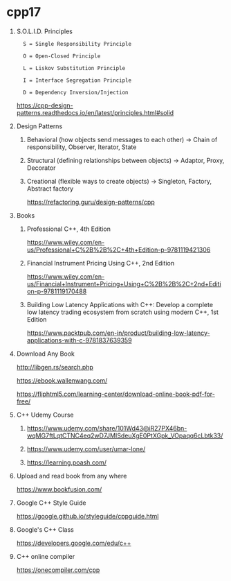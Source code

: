 # cpp17

1. S.O.L.I.D. Principles

         S = Single Responsibility Principle
         
         O = Open-Closed Principle
         
         L = Liskov Substitution Principle
         
         I = Interface Segregation Principle
         
         D = Dependency Inversion/Injection

    https://cpp-design-patterns.readthedocs.io/en/latest/principles.html#solid
      
3. Design Patterns

    1. Behavioral (how objects send messages to each other) ->  Chain of responsibility, Observer, Iterator, State

    2. Structural (defining relationships between objects) -> Adaptor, Proxy, Decorator

    3. Creational (flexible ways to create objects) ->  Singleton, Factory, Abstract factory
  
       https://refactoring.guru/design-patterns/cpp
       
4. Books
   
    1. Professional C++, 4th Edition
       
       https://www.wiley.com/en-us/Professional+C%2B%2B%2C+4th+Edition-p-9781119421306
  
    2. Financial Instrument Pricing Using C++, 2nd Edition
       
       https://www.wiley.com/en-us/Financial+Instrument+Pricing+Using+C%2B%2B%2C+2nd+Edition-p-9781119170488

    3. Building Low Latency Applications with C++: Develop a complete low latency trading ecosystem from scratch using modern C++, 1st Edition
  
       https://www.packtpub.com/en-in/product/building-low-latency-applications-with-c-9781837639359 

5. Download Any Book
      
      http://libgen.rs/search.php

      https://ebook.wallenwang.com/

      https://fliphtml5.com/learning-center/download-online-book-pdf-for-free/

7. C++ Udemy Course

   1. https://www.udemy.com/share/101Wd43@iR27PX46bn-wqMG7ftLqtCTNC4eq2wD7JMISdeuXgE0PtXGpk_VOpaqq6cLbtk33/

   2. https://www.udemy.com/user/umar-lone/
  
   3. https://learning.poash.com/

8. Upload and read book from any where
   
   https://www.bookfusion.com/

9. Google C++ Style Guide

   https://google.github.io/styleguide/cppguide.html

10. Google's C++ Class

    https://developers.google.com/edu/c++

11. C++ online compiler

    https://onecompiler.com/cpp

